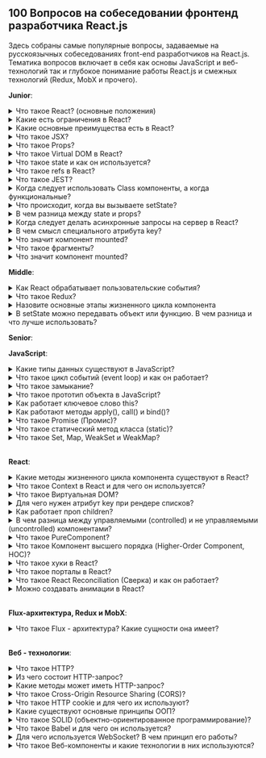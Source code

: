 ## 100 Вопросов на собеседовании фронтенд разработчика React.js

Здесь собраны самые популярные вопросы, задаваемые на русскоязычных собеседованиях front-end разработчиков на React.js.  Тематика вопросов включает в себя как основы JavaScript и веб-технологий так и глубокое понимание работы React.js и смежных технологий (Redux, MobX и прочего).

**Junior**:
<details>
  <summary>Что такое React? (основные положения)</summary>
  <div>
    <br/>
    <ul>
      <li>React - JavaScript фронтенд библиотека, разработанная Facebook в 2011</li>
      <li>В ядре - компонентный подход, позволяющий создавать переиспользуемые UI блоки</li>
      <li>Служит, для создания сложных интерактивных UI для web и мобильной разработки</li>
    </ul>
  </div>
</details>

<details>
  <summary>Какие есть ограничения в React?</summary>
  <div>
    <br/>
    <ul>
      <li>React - всего лишь библиотека</li>
      <li>Требуется некоторое время на освоение</li>
      <li>Может быть немного сложным для начинающих</li>
      <li>Код по-началу может выглядеть сложным из-за инфраструктуры и JSX</li>
    </ul>
  </div>
</details>

<details>
  <summary>Какие основные преимущества есть в React?</summary>
  <div>
    <br/>
    <ul>
      <li>Увеличивает производительность отрисовки приложений</li>
      <li>Может использоваться и на клиенте и на сервере</li>
      <li>Из-за JSX читаемость кода увеличивается</li>
      <li>Легко интегрировать с другими фреймворками</li>
      <li>Легко писать unit тесты</li>
    </ul>
  </div>
</details>

<details>
  <summary>Что такое JSX?</summary>
  <div>
    <br/>
    <p>Virtual DOM - легковесный JavaScript объект, который представляет копию реального DOM дерева. Нужен для оптимизации взаимодействия с DOM</p>
  </div>
</details>

<details>
  <summary>Что такое Props?</summary>
  <div>
    <br/>
    <p>Сокращенно от Properties. Входящие свойства в компонент. Они только для чтения и их нельзя менять. Всегда идут от родителя к ребенку.
</p>
  </div>
</details>

<details>
  <summary>Что такое Virtual DOM в React?</summary>
  <div>
    <br/>
    <p>JSX - ярлык для JavaScript XML. Это специальный синтаксис, который расширяет JavaScript возможностью писать HTML внутри. Это позволяет интегрировать шаблоны компонентов прямо в JavaScript, что делает
разработку проще</p>
  </div>
</details>

<details>
  <summary>Что такое state и как он используется?</summary>
  <div>
    <br/>
    <p>Обычный объект - источник данных. Содержит информацию по поведению и состоянию интерфейса. Можно мутировать</p>
  </div>
</details>

<details>
  <summary>Что такое refs в React?</summary>
  <div>
    <br/>
    <p>Сокращенно от References. Специальный атрибут, позволяющий получить доступ до конкретного DOM элемента <br/>
    Нужен для:</p>
      <ul>
      <li>Вызова анимаций</li>
      <li>Для задания фокуса или выделения текста</li>
      <li>Взаимодействия со сторонними библиотеками</li>
    </ul>
  </div>
</details>

<details>
  <summary>Что такое JEST?</summary>
  <div>
    <br/>
    <p>JavaScript фреймворк, для юнит тестирования на основе Jasmine. Разработал Facebook. Очень удобен именно для React</p>
  </div>
</details>

<details>
  <summary>Когда следует использовать Class компоненты, а когда функциональные?</summary>
  <div>
    <br/>
    <p>Если нужны жизненные этапы компонента - используем class компоненты <br/>
      Иначе для оптимизации лучше функциональные</p>
  </div>
</details>

<details>
  <summary>Что происходит, когда вы вызываете setState?
</summary>
  <div>
    <br/>
    <p>Вначале React соединяет объект стейта с измененными полями. На основе нового состояния строит новое дерево React элементов и выясняет, какие именно части приложения должны быть изменены <br/>
Это нужно для наиболее производительного обновления интерфейса
</p>
  </div>
</details>


<details>
  <summary>В чем разница между state и props?</summary>
  <div>
    <br/>
    <p><b>state</b> - структура данных, необходимая для изменения и отслеживания пользовательских действий</p>
    <p><b>props</b> - набор конфигурации, поступающий от родительского элемента. Их нельзя изменять</p>
  </div>
</details>

<details>
  <summary>Когда следует делать асинхронные запросы на сервер в React?</summary>
  <div>
    <br/>
    <p>Для этого служит метод <b>componentDidMount</b> <br/>
      Или <b>useEffect</b> с пустым набором зависимостей</p>
  </div>
</details>

<details>
  <summary>В чем смысл специального атрибута key?</summary>
  <div>
    <br/>
    <p>Атрибут позволяет React понимать, какие именно элементы в списке были модифицированы или удалены, что увеличивает производительность рендеринга.</p> <br/>
    <p>Лучше всего использовать уникальные значения, такие как ID. Индексы использовать не рекомендуется</p>
  </div>
</details>

<details>
  <summary>Что значит компонент mounted?</summary>
  <div>
    <br/>
    <p>Шаблон компонента соединен с DOM деревом</p>
  </div>
</details>


<details>
  <summary>Что такое фрагменты?</summary>
  <div>
    <br/>
    <p>Специальный элемент в React позволяющий возвращать группу элементов бездополнительного родительского DOM элемента</p>
  </div>
</details>

<details>
  <summary>Что значит компонент mounted?</summary>
  <div>
    <br/>
    <p>Шаблон компонента соединен с DOM деревом</p>
  </div>
</details>

**Middle**:

<details>
  <summary>Как React обрабатывает пользовательские события?</summary>
  <div>
    <br/>
    <p>Добавляет один обработчик события на корневой элемент.</p>
    <p>Объект события оборачивает в свою обертку - <b>SyntheticEvent</b> для кроссбраузерности</p>
</p>
  </div>
</details>

<details>
  <summary>Что такое Redux?</summary>
  <div>
    <br/>
    <p>Библиотека для работы с потоком данных в JavaScript</p>
    <p>Позволяет добавить дополнительный слой для приложения, где состояние описано в
JavaScript объекте. Нужно для более удобного написания кода</p>
  </div>
</details>


<details>
  <summary>Назовите основные этапы жизненного цикла компонента</summary>
  <div>
    <br/>
    <ul>
      <li><b>componentWillMount</b> - перед рендерингом, в основном для настройки компонента</li>
      <li><b>render</b> - процесс рендеринга</li>
      <li><b>componentDidMount</b> - уведомляет, про то, что компонент соединен с DOM деревом</li>
      <li><b>componentWillReceiveProps</b> - уведомляет, про то, что приходят новые входящие свойства в компонент</li>
      <li><b>shouldComponentUpdate</b> - возвращает true или false и служит для оптимизации. Решает, нужно ли делать ре-рендеринг</li>
      <li><b>componentWillUpdate</b> - уведомляет, что компонент будет обновлен</li>
      <li><b>componentDidUpdate</b> - уведомляет, что компонент был обновлен</li>
      <li><b>componentWillUnmount</b> - используется для удаления слушателей и очисткикомпонента. Вызывается перед удалением компонента</li>
    </ul>
  </div>
</details>

<details>
  <summary>В setState можно передавать объект или функцию. В чем разница и что лучше использовать?</summary>
  <div>
    <br/>
    <p><b>props</b> и <b>state</b> могут изменяться асинхронно. Если мы передадим функцию, то мы точно будет знать, что стейт основывается на предыдущем состоянии</p>
  </div>
</details>

**Senior**:


**JavaScript**:

<details>
<summary>Какие типы данных существуют в JavaScript?</summary>
<div>
  <ul>
    <li>
      Число <b>«number»</b> - Единый тип число используется как для целых, так и для дробных чисел. Существуют специальные числовые значения Infinity (бесконечность) и NaN (ошибка вычислений). Например, бесконечность Infinity получается при делении на ноль. Ошибка вычислений NaN будет результатом некорректной математической операции.
    </li>
    <li>
      Строка <b>«string»</b>
    </li>
    <li>
      Булевый (логический) тип <b>«boolean»</b>
    </li>
    <li>
      Специальное значение <b>«null»</b> - В JavaScript null не является «ссылкой на несуществующий объект» или «нулевым указателем», как в некоторых других языках. Это просто специальное значение, которое имеет смысл «ничего» или «значение неизвестно».
    </li>
    <li>
       Специальное значение <b>«undefined»</b> - Значение undefined, как и null, образует свой собственный тип, состоящий из одного этого значения. Оно имеет смысл «значение не присвоено». Если переменная объявлена, но в неё ничего не записано, то её значение как раз и есть undefined.
    </li>
    <li>
      Объекты <b>«object»</b> - Первые 5 типов называют «примитивными». Особняком стоит шестой тип: «объекты». Он используется для коллекций данных и для объявления более сложных сущностей. Объявляются объекты при помощи фигурных скобок {...}
    </li>
  </ul>
  <p><i>Источник: <a href ="https://learn.javascript.ru/types-intro">learn.javascript.ru</a></i></p>
</div>
</details>

<details>
<summary>Что такое цикл событий (event loop) и как он работает?</summary>
<div>
  <p>Движок браузера выполняет JavaScript в одном потоке. Для потока выделяется область памяти — стэк, где хранятся фреймы (аргументы, локальные переменные) вызываемых функций.</p>
  <p>Список событий, подлежащих обработке формируют очередь событий. Когда стек освобождается, движок может обрабатывать событие из очереди. Координирование этого процесса и происходит в event loop.</p>
  <p>Это по сути бесконечный цикл, в котором выполняются многочисленные обработчики событий. Если очередь пустая — движок браузера ждет, когда поступит событие. Если непустая — первое в ней событие извлекается и его обработчик начинает выполняться. И так до бесконечности.</p>
   <img src="https://cdn-images-1.medium.com/max/1600/1*quyTIOs2hioCx1jRQ7-ojw.png" />
   <p><i>Источник: <a href ="https://medium.com/@pavelbely/javascript-event-loop-%D0%B2-%D0%BA%D0%B0%D1%80%D1%82%D0%B8%D0%BD%D0%BA%D0%B0%D1%85-%D1%87%D0%B0%D1%81%D1%82%D1%8C-1-a19e4d99f242">Pavel Bely, medium.com</a></i></p>
</div>
</details>

<details>
<summary>Что такое замыкание?</summary>
<div>
  <p>Замыкание — это комбинация функции и лексического окружения, в котором эта функция была объявлена. Это окружение состоит из произвольного количества локальных переменных, которые были в области действия функции во время создания замыкания.</p>
  <p><i>Источник: <a href ="https://developer.mozilla.org/ru/docs/Web/JavaScript/Closures">developer.mozilla.org</a></i></p>
</div>
</details>

<details>
<summary>Что такое прототип объекта в JavaScript?</summary>
<div>
  <p>Объекты в JavaScript можно организовать в цепочки так, чтобы свойство, не найденное в одном объекте, автоматически искалось бы в другом. Связующим звеном выступает специальное свойство __proto__</p>
  <p>Если один объект имеет специальную ссылку __proto__ на другой объект, то при чтении свойства из него, если свойство отсутствует в самом объекте, оно ищется в объекте __proto__. Недостаток этого подхода – он не работает в IE10-.</p>
  <p>К счастью, в JavaScript с древнейших времён существует альтернативный, встроенный в язык и полностью кросс-браузерный способ. Чтобы новым объектам автоматически ставить прототип, конструктору ставится свойство prototype.</p>
  <p>При создании объекта через new, в его прототип __proto__ записывается ссылка из prototype функции-конструктора.</p>
  <p>Значением Person.prototype по умолчанию является объект с единственным свойством constructor, содержащим ссылку на Person.</p>
  <p><i>Источник: <a href ="https://learn.javascript.ru/prototype">learn.javascript.ru</a></i></p>
</div>
</details>

<details>
<summary>Как работает ключевое слово this?</summary>
<div>
  <p>В глобальном контексте выполнения (за пределами каких-либо функций), this ссылается на глобальный объект вне зависимости от использования в строгом или нестрогом режиме.</p>
  <p>В пределах функции значение this зависит от того, каким образом вызвана функция:</p>
  <ul>
  <li>Простой вызов - В этом случае значение this не устанавливается вызовом. Так как этот код написан не в строгом режиме, значением this всегда должен быть объект, по умолчанию - глобальный объект. В строгом режиме, значение this остается тем значением, которое было установлено в контексте исполнения. Если такое значение не определено, оно остается undefined. Для того что бы передать значение this от одного контекста другому необходимо использовать call или apply</li>
  <li>В стрелочных функциях, this привязан к окружению, в котором была создана функция. В глобальной области видимости, this будет указывать на глобальный объект. </li>
  <li>Когда функция вызывается как метод объекта, используемое в этой функции ключевое слово this принимает значение объекта, по отношению к которому вызван метод.</li>
  </ul>
  <p><i>Источник: <a href ="https://developer.mozilla.org/ru/docs/Web/JavaScript/Reference/Operators/this">developer.mozilla.org</a></i></p>
</div>
</details>

<details>
<summary>Как работают методы apply(), call() и bind()?</summary>
<div>
  <p>Функции в JavaScript никак не привязаны к своему контексту this, с одной стороны, здорово – это позволяет быть максимально гибкими, одалживать методы и так далее.</p>
  <p>Но с другой стороны – в некоторых случаях контекст может быть потерян. Способы явно указать this  - методы bind, call и apply.</p>
  <ul>
    <li>
      <p>Синтаксис метода call: func.call(context, arg1, arg2, ...)</p>
      <p>При этом вызывается функция func, первый аргумент call становится её this, а остальные передаются «как есть». Вызов func.call(context, a, b...) – то же, что обычный вызов func(a, b...), но с явно указанным this(=context).</p>
    </li>
    <li>
      <p>Если нам неизвестно, с каким количеством аргументов понадобится вызвать функцию, можно использовать более мощный метод: apply. Вызов функции при помощи func.apply работает аналогично func.call, но принимает массив аргументов вместо списка.</p>
      <p>
        func.call(context, arg1, arg2) идентичен вызову func.apply(context, [arg1, arg2]);
      </p>
    </li>
    <li>
      <p>Синтаксис встроенного bind: var wrapper = func.bind(context[, arg1, arg2...])</p>
      <p>Методы bind и call/apply близки по синтаксису, но есть важнейшее отличие. Методы call/apply вызывают функцию с заданным контекстом и аргументами. А bind не вызывает функцию. Он только возвращает «обёртку», которую мы можем вызвать позже, и которая передаст вызов в исходную функцию, с привязанным контекстом.</p>
    </li>
  </ul>
  <p>
    <i>Источник:
      <br/>
      <a href ="https://learn.javascript.ru/call-apply#metod-apply">javascript.ru - call и apply</a>
      <br/>
      <a href ="https://learn.javascript.ru/bind#bind">javascript.ru - bind</a>
    </i>
  </p>
</div>
</details>

<details>
<summary>Что такое Promise (Промис)?</summary>
<div>
  <br/>
  <p>Promise – это специальный объект, который содержит своё состояние. Вначале pending («ожидание»), затем – одно из: fulfilled («выполнено успешно») или rejected («выполнено с ошибкой»).</p>
  <p>
    Синтаксис создания Promise:

    var promise = new Promise(function(resolve, reject) {
      // Эта функция будет вызвана автоматически

      // В ней можно делать любые асинхронные операции,
      // А когда они завершатся — нужно вызвать одно из:
      // resolve(результат) при успешном выполнении
      // reject(ошибка) при ошибке
    })
  </p>
  <p>
    Универсальный метод для навешивания обработчиков:
    
    promise.then(onFulfilled, onRejected)
    
  <ul>
    <li>onFulfilled – функция, которая будет вызвана с результатом при resolve.</li>
    <li>onRejected – функция, которая будет вызвана с ошибкой при reject.</li>
  </ul>
    Для того, чтобы поставить обработчик только на ошибку, вместо .then(null, onRejected) можно написать .catch(onRejected) – это то же самое.
  </p>
  <p>
    Возьмём setTimeout в качестве асинхронной операции, которая должна через некоторое время успешно завершиться с результатом «result»:
  
    // Создаётся объект promise
    let promise = new Promise((resolve, reject) => {

      setTimeout(() => {
        // переведёт промис в состояние fulfilled с результатом "result"
        resolve("result");
      }, 1000);

    });

    // promise.then навешивает обработчики на успешный результат или ошибку
    promise
      .then(
        result => {
          // первая функция-обработчик - запустится при вызове resolve
          alert("Fulfilled: " + result); // result - аргумент resolve
        },
        error => {
          // вторая функция - запустится при вызове reject
          alert("Rejected: " + error); // error - аргумент reject
        }
      );
   В результате запуска кода выше – через 1 секунду выведется «Fulfilled: result».
  </p>
  <p><i>Источник: <a href ="https://learn.javascript.ru/promise">javascript.ru</a></i></p>
</div>
</details>

<details>
  <summary>Что такое статический метод класса (static)?</summary>
  <div>
    <p>
      Ключевое слово static используется в классах для определения статичных методов. Статичные методы функции, принадлежащие объекту класса, но не доступные другим объектам того же класса.
      
      class Repo {
        static getName() {
          return "Repo name is modern-js-cheatsheet"
        }
      }

      // нам не нужно создавать объект класса Repo
      console.log(Repo.getName()) // "Repo name is modern-js-cheatsheet"

      let r = new Repo();
      console.log(r.getName()) // необработанная ошибка TypeError: r.getName не является функцией
   </p>
    <p>
      Cтатические методы вызываются через имя класса. Вызывать статические методы через имя объекта запрещено. Статические методы часто используются для создания вспомогательных функций приложения.
    </p>
    <p>
    </p>
    <p>
      <i>Источник: <a href="https://tproger.ru/translations/javascript-cheatsheet/#sttcmthds">tproger.ru</a>
      </i>
    </p>
  </div>
</details>

<details>
<summary>Что такое Set, Map, WeakSet и WeakMap?</summary>
<div>
  <br/>
  <p>В ES-2015 появились новые типы коллекций в JavaScript: Set, Map, WeakSet и WeakMap.</p>
  <p>Map – коллекция для хранения записей вида ключ:значение. В отличие от объектов, в которых ключами могут быть только строки, в Map ключом может быть произвольное значение, например:</p>
  <p>
    
    'use strict';

    let map = new Map();

    map.set('1', 'str1');   // ключ-строка
    map.set(1, 'num1');     // число
    map.set(true, 'bool1'); // булевое значение

    // в обычном объекте это было бы одно и то же,
    // map сохраняет тип ключа
    alert( map.get(1)   ); // 'num1'
    alert( map.get('1') ); // 'str1'

    alert( map.size ); // 3
  </p>
  <p>
    Set – коллекция для хранения множества значений, причём каждое значение может встречаться лишь один раз. Например, к нам приходят посетители, и мы хотели бы сохранять всех, кто пришёл. При этом повторные визиты не должны приводить к дубликатам, то есть каждого посетителя нужно «посчитать» ровно один раз. Set для этого отлично подходит:
  </p>
  <p>
    
    'use strict';

    let set = new Set();

    let vasya = {name: "Вася"};
    let petya = {name: "Петя"};
    let dasha = {name: "Даша"};

    // посещения, некоторые пользователи заходят много раз
    set.add(vasya);
    set.add(petya);
    set.add(dasha);
    set.add(vasya);
    set.add(petya);

    // set сохраняет только уникальные значения
    alert( set.size ); // 3

    set.forEach( user => alert(user.name ) ); // Вася, Петя, Даша
  </p>
  <p>
    WeakSet – особый вид Set, не препятствующий сборщику мусора удалять свои элементы. 
    То же самое – WeakMap для Map. То есть, если некий объект присутствует только в WeakSet/WeakMap – он удаляется из памяти. Это нужно для тех ситуаций, когда основное место для хранения и использования объектов находится где-то в другом месте кода, а здесь мы хотим хранить для них «вспомогательные» данные, существующие лишь пока жив объект. Например, у нас есть элементы на странице или, к примеру, пользователи, и мы хотим хранить для них вспомогательную информацию, например обработчики событий или просто данные, но действительные лишь пока объект, к которому они относятся, существует. Если поместить такие данные в WeakMap, а объект сделать ключом, то они будут автоматически удалены из памяти, когда удалится элемент. Например:
  </p>
  <p>
    
    // текущие активные пользователи
    let activeUsers = [
      {name: "Вася"},
      {name: "Петя"},
      {name: "Маша"}
    ];

    // вспомогательная информация о них,
    // которая напрямую не входит в объект юзера,
    // и потому хранится отдельно
    let weakMap = new WeakMap();

    weakMap.set(activeUsers[0], 1);
    weakMap.set(activeUsers[1], 2);
    weakMap.set(activeUsers[2], 3);
    weakMap.set('Katya', 4); //Будет ошибка TypeError: "Katya" is not a non-null object

    alert( weakMap.get(activeUsers[0]) ); // 1

    activeUsers.splice(0, 1); // Вася более не активный пользователь

    // weakMap теперь содержит только 2 элемента

    activeUsers.splice(0, 1); // Петя более не активный пользователь

    // weakMap теперь содержит только 1 элемент
  </p>
  <p><i>Источник: <a href ="https://learn.javascript.ru/set-map">javascript.ru</a></i></p>
</div>
</details>

<br/>

**React**:

<details>
<summary>Какие методы жизненного цикла компонента существуют в React?</summary>
<div>
  <ul>
     <li>
       <b>render()</b> — единственный обязательный метод в классовом компоненте.
       <br>
       При вызове он проверяет this.props и this.state и возвращает один из следующих вариантов: Элемент React, Массивы и фрагменты, Порталы, Строки и числа, Booleans или null
     </li>
    <br/>
    <li>
      <b>constructor()</b> - Конструктор компонента React вызывается до того, как компонент будет примонтирован. В начале конструктора необходимо вызывать super(props). Если это не сделать, this.props не будет определён. Это может привести к багам.
      <br>
      Конструкторы в React обычно используют для двух целей: Инициализация внутреннего состояния через присвоение объекта this.state. Привязка обработчиков событий к экземпляру.
      <br>
      Конструктор — единственное место, где можно напрямую изменять this.state. В остальных методах необходимо использовать this.setState().
    </li>
    <br/>
    <li>
      <b>componentDidMount()</b> - вызывается сразу после монтирования (то есть, вставки компонента в DOM). В этом методе должны происходить действия, которые требуют наличия DOM-узлов. Это хорошее место для создания сетевых запросов.
      <br/>
      Этот метод подходит для настройки подписок. Но не забудьте отписаться от них в componentWillUnmount().
    </li>
    <br/>
    <li>
      <b>componentDidUpdate(prevProps, prevState, snapshot)</b> - вызывается сразу после обновления. Не вызывается при первом рендере. Метод позволяет работать с DOM при обновлении компонента. Также он подходит для выполнения таких сетевых запросов, которые выполняются на основании результата сравнения текущих пропсов с предыдущими. Если пропсы не изменились, новый запрос может и не требоваться.
    </li>
    <br/>
    <li>
      <b>componentWillUnmount()</b> - вызывается непосредственно перед размонтированием и удалением компонента. В этом методе выполняется необходимый сброс: отмена таймеров, сетевых запросов и подписок, созданных в componentDidMount().
    </li>
    <br/>
    <li>
      <b>shouldComponentUpdate(nextProps, nextState)</b> - вызывается перед рендером, когда получает новые пропсы или состояние. Значение по умолчанию равно true. Этот метод нужен только для повышения производительности.. Но не опирайтесь на его возможность «предотвратить» рендер, это может привести к багам. Вместо этого используйте PureComponent, который позволяет не описывать поведение shouldComponentUpdate() вручную. PureComponent поверхностно сравнивает пропсы и состояние и позволяет не пропустить необходимое обновление.
    </li>
    <br/>
    <li>
      <b>static getDerivedStateFromProps(props, state)</b> - вызывается непосредственно перед вызовом метода render, как при начальном монтировании, так и при последующих обновлениях. Он должен вернуть объект для обновления состояния или null, чтобы ничего не обновлять.
      <br/>
      Этот метод существует для редких случаев, когда состояние зависит от изменений в пропсах. 
    </li>
    <br/>
    <li>
      <b>getSnapshotBeforeUpdate(prevProps, prevState)</b> - вызывается прямо перед этапом «фиксирования» (например, перед добавлением в DOM). Он позволяет вашему компоненту брать некоторую информацию из DOM (например, положение прокрутки) перед её возможным изменением. Любое значение, возвращаемое этим методом жизненного цикла, будет передано как параметр componentDidUpdate().
    </li>
    <br/>
    <li>
      <b>static getDerivedStateFromError(error)</b> - Этот метод жизненного цикла вызывается после возникновения ошибки у компонента-потомка. Он получает ошибку в качестве параметра и возвращает значение для обновления состояния. getDerivedStateFromError() вызывается во время этапа «рендера». Поэтому здесь запрещены любые побочные эффекты, но их можно использовать в componentDidCatch().
    </li>
    <br/>
    <li>
      <b>componentDidCatch(error, info)</b> - Этот метод жизненного цикла вызывается после возникновения ошибки у компонента-потомка. Он получает два параметра: error — перехваченная ошибка, info — объект с ключом componentStack, содержащий информацию о компоненте, в котором произошла ошибка. Метод можно использовать для логирования ошибок.
    </li>
  </ul>
  <img src='https://cdn-images-1.medium.com/max/1600/1*cPwvUhZrnB1dtZnjBEfXfA.png' />
  <p><i>Источник: <a href ="https://ru.reactjs.org/docs/react-component.html#render">ru.reactjs.org</a></i></p>
</div>
</details>

<details>
<summary>Что такое Context в React и для чего он используется?</summary>
<div>
  <br />
  <p>Контекст разработан для передачи данных, которые можно назвать «глобальными» для всего дерева React-компонентов (например, текущий аутентифицированный пользователь, UI-тема или выбранный язык).</p>
  <p>Контекст позволяет избежать передачи пропсов в промежуточные компоненты: 
    
    // Контекст позволяет передавать значение глубоко
    // в дерево компонентов без явной передачи пропсов
    // на каждом уровне. Создадим контекст для текущей
    // UI-темы (со значением "light" по умолчанию).
    const ThemeContext = React.createContext('light');

    class App extends React.Component {
      render() {
        // Компонент Provider используется для передачи текущей
        // UI-темы вниз по дереву. Любой компонент может использовать
        // этот контекст и не важно, как глубоко он находится.
        // В этом примере мы передаём "dark" в качестве значения контекста.
        return (
          <ThemeContext.Provider value="dark">
            <Toolbar />
          </ThemeContext.Provider>
        );
      }
    }

    // Компонент, который находится в середине,
    // теперь не должен явно передавать UI-тему вниз.
    function Toolbar(props) {
      return (
        <div>
          <ThemedButton />
        </div>
      );
    }

    class ThemedButton extends React.Component {
      // Определяем contextType, чтобы получить значение контекста.
      // React найдёт (выше по дереву) ближайший Provider-компонент,
      // предоставляющий этот контекст, и использует его значение.
      // В этом примере значение UI-темы будет "dark".
      static contextType = ThemeContext;
      render() {
        return <Button theme={this.context} />;
      }
    }
  </p>
  <p>Обычно контекст используется, если необходимо обеспечить доступ данных во многих компонентах на разных уровнях вложенности. По возможности не используйте его, так как это усложняет переиспользование компонентов.</p>
  <ul>
    <b>API:</b>
    <li>
      <b>React.createContext</b> - оздание объекта Context. Когда React рендерит компонент, который подписан на этот объект, React получит текущее значение контекста из ближайшего подходящего Provider выше в дереве компонентов.
    </li>
    <li>
      <b>Context.Provider</b> - Каждый объект Контекста используется вместе с Provider компонентом, который позволяет дочерним компонентам, использующим этот контекст, подписаться на его изменения.
    </li>
    <li>
      <b>Class.contextType</b> - В свойство класса contextType может быть назначен объект контекста, созданный с помощью React.createContext(). Это позволяет вам использовать ближайшее и актуальное значение указанного контекста при помощи this.context. В этом случае вы получаете доступ к контексту, как во всех методах жизненного цикла, так и в рендер методе.
    </li>
    <li>
      <b>Context.Consumer</b> - Consumer — это React-компонент, который подписывается на изменения контекста. В свою очередь, это позволяет вам подписаться на контекст в функциональном компоненте. Consumer принимает функцию в качестве дочернего компонента. Эта функция принимает текущее значение контекста и возвращает React-компонент. Передаваемый аргумент value будет равен ближайшему (вверх по дереву) значению этого контекста, а именно пропу value Provider компонента. Если такого Provider компонента не существует, аргумент value будет равен значению defaultValue, которое было передано в createContext().
    </li>
  </ul>
  <p><i>Источник: <a href ="https://ru.reactjs.org/docs/context.html">ru.reactjs.org</a></i></p>
</div>
</details>

<details>
<summary>Что такое Виртуальная DOM?</summary>
<div>
  <br />
  <p>
    Виртуальный DOM (VDOM) — это концепция программирования, в которой идеальное или «виртуальное» представление пользовательского интерфейса хранится в памяти и синхронизируется с «настоящим» DOM при помощи библиотеки, такой как ReactDOM. Этот процесс называется согласованием.
  </p>
  <p>
    Поскольку «виртуальный DOM» — это скорее паттерн, чем конкретная технология, этим термином иногда обозначают разные понятия. В мире React «виртуальный DOM» обычно ассоциируется с React-элементами , поскольку они являются объектами, представляющими пользовательский интерфейс. Тем не менее, React также использует внутренние объекты, называемые «волокнами» (fibers), чтобы хранить дополнительную информацию о дереве компонентов. Их также можно считать частью реализации «виртуального DOM» в React.
  </p>
  <p><i>Источник: <a href ="https://ru.reactjs.org/docs/faq-internals.html">ru.reactjs.org</a></i></p>
</div>
</details>

<details>
<summary>Для чего нужен атрибут key при рендере списков?</summary>
<div>
  <br />
  <p>
    Ключи (keys) помогают React определять, какие элементы были изменены, добавлены или удалены. Их необходимо указывать, чтобы React мог сопоставлять элементы массива с течением времени.
  </p>
  <p>
    Лучший способ выбрать ключ — это использовать строку, которая будет явно отличать элемент списка от его соседей. Чаще всего вы будете использовать ID из ваших данных как ключи. Когда у вас нет заданных ID для списка, то в крайнем случае можно использовать индекс элемента как ключ.
  </p>
  <p><i>Источник: <a href ="https://ru.reactjs.org/docs/lists-and-keys.html">ru.reactjs.org</a></i></p>
</div>
</details>

<details>
<summary>Как работает проп children?</summary>
<div>
  <br />
  <p>
    Некоторые компоненты не знают своих потомков заранее. Это особенно характерно для таких компонентов, как Sidebar или Dialog, которые представляют из себя как бы «коробку», в которую можно что-то положить. Для таких компонентов мы рекомендуем использовать специальный проп children, который передаст дочерние элементы сразу на вывод:
    
    function FancyBorder(props) {
      return (
        <div className={'FancyBorder FancyBorder-' + props.color}>
          {props.children}
        </div>
      );
    }
  </p>
  <p>
    Это позволит передать компоненту произвольные дочерние элементы, вложив их в JSX:
  
    function WelcomeDialog() {
      return (
        <FancyBorder color="blue">
          <h1 className="Dialog-title">
            Добро пожаловать
          </h1>
          <p className="Dialog-message">
            Спасибо, что посетили наш космический корабль!
          </p>
        </FancyBorder>
      );
    }
  </p>
  <p>
    Всё, что находится внутри JSX-тега <FancyBorder>, передаётся в компонент FancyBorder через проп children. Поскольку FancyBorder рендерит {props.children} внутри div, все переданные элементы отображаются в конечном выводе.
  </p>
  <p><i>Источник: <a href ="https://ru.reactjs.org/docs/composition-vs-inheritance.html#containment">ru.reactjs.org</a></i></p>
</div>
</details>


<details>
<summary>В чем разница между управляемыми (controlled) и не управляемыми (uncontrolled) компонентами?</summary>
<div>
  <br />
  <p> В HTML элементы формы, такие как input, textarea и select, обычно сами управляют своим состоянием и обновляют его когда пользователь вводит данные. В React мутабельное состояние обычно содержится в свойстве компонентов state и обновляется только через вызов setState().
  </p>
  <p>
    В управляемом компоненте с каждой мутацией состояния связана функция-обработчик. Благодаря этому валидация или изменение введённого значения становится простой задачей. Например, если мы хотим, чтобы имя обязательно было набрано заглавными буквами, можно написать такой handleChange:
    
    handleChange(event) {
      this.setState({value: event.target.value.toUpperCase()});
    }
  </p>
  <p>
    Вместо того, чтобы писать обработчик события для каждого обновления состояния, вы можете использовать неуправляемый компонент и читать значения из DOM через реф.
  
    class NameForm extends React.Component {
      constructor(props) {
        super(props);
        this.handleSubmit = this.handleSubmit.bind(this);
        this.input = React.createRef();
      }

      handleSubmit(event) {
        alert('Отправленное имя: ' + this.input.current.value);
        event.preventDefault();
      }

      render() {
        return (
          <form onSubmit={this.handleSubmit}>
            <label>
              Имя:
              <input type="text" ref={this.input} />
            </label>
            <input type="submit" value="Отправить" />
          </form>
        );
      }
    }
  </p>
  <p>
    Неуправляемые компоненты опираются на DOM в качестве источника данных и могут быть удобны при интеграции React с кодом, не связанным с React. Количество кода может уменьшиться, правда, за счёт потери в его чистоте. Поэтому в обычных ситуациях мы рекомендуем использовать управляемые компоненты.
  </p>
  <p><i>Источник: <a href ="https://ru.reactjs.org/docs/forms.html#controlled-components">ru.reactjs.org</a></i></p>
</div>
</details>

<details>
<summary>Что такое PureComponent?</summary>
<div>
  <br />
  <p>
    React.PureComponent похож на React.Component. Отличие заключается в том, что React.Component не реализует shouldComponentUpdate(), а React.PureComponent реализует его поверхностным сравнением пропсов и состояния.
  </p>
  <p>
    Если метод render() вашего React-компонента всегда рендерит одинаковый результат при одних и тех же пропсах и состояниях, для повышения производительности в некоторых случаях вы можете использовать React.PureComponent.
  </p>
  <p>
    Метод shouldComponentUpdate() базового класса React.PureComponent делает только поверхностное сравнение объектов. Если они содержат сложные структуры данных, это может привести к неправильной работе для более глубоких различий (то есть, различий, не выраженных на поверхности структуры). Наследуйте класс PureComponent только тогда, когда вы ожидаете использовать простые пропсы и состояние
  </p>
  <p><i>Источник: <a href ="https://ru.reactjs.org/docs/react-api.html#reactpurecomponent">ru.reactjs.org</a></i></p>
</div>
</details>


<details>
<summary>Что такое Компонент высшего порядка (Higher-Order Component, HOC)?</summary>
<div>
  <br />
  <p>
    Говоря просто, компонент высшего порядка — это функция, которая принимает компонент и возвращает новый компонент. HOC часто встречаются в сторонних библиотеках, например connect в Redux и createFragmentContainer в Relay.

    const EnhancedComponent = higherOrderComponent(WrappedComponent);
  </p>
  <p>
    Давайте реализуем функцию withSubscription — она будет создавать компоненты и подписывать их на обновления DataSource (наподобие CommentList и BlogPost). Функция будет принимать оборачиваемый компонент и через пропсы передавать ему новые данные:
  
    const CommentListWithSubscription = withSubscription(
      CommentList,
      (DataSource) => DataSource.getComments()
    );

    const BlogPostWithSubscription = withSubscription(
      BlogPost,
      (DataSource, props) => DataSource.getBlogPost(props.id)
    );
  </p>
  <p>
    Первый параметр — это оборачиваемый компонент. Второй — функция, которая извлекает нужные нам данные, она получает DataSource и текущие пропсы.
  </p>
  <p>
    Заметьте, что HOC ничего не меняет и не наследует поведение оборачиваемого компонента, вместо этого HOC оборачивает оригинальный компонент в контейнер посредством композиции. HOC является чистой функцией без побочных эффектов. Вот и всё! Оборачиваемый компонент получает все пропсы, переданные контейнеру, а также проп data. Для HOC не важно, как будут использоваться данные, а оборачиваемому компоненту не важно, откуда они берутся.
  </p>
  <p><i>Источник: <a href ="https://ru.reactjs.org/docs/higher-order-components.html">ru.reactjs.org</a></i></p>
</div>
</details>

<details>
<summary>Что такое хуки в React?</summary>
<div>
  <br />
  <p>
    Хуки — нововведение в React 16.8, которое позволяет использовать состояние и другие возможности React без написания классов. Хуки — это функции, с помощью которых вы можете «подцепиться» к состоянию и методам жизненного цикла React из функциональных компонентов. Хуки не работают внутри классов — они дают вам возможность использовать React без классов. 
  </p>
  <p>
    Хук состояния - useState
    
      import React, { useState } from 'react';

      function Example() {
        // Объявляем новую переменную состояния "count"
        const [count, setCount] = useState(0);

        return (
          <div>
            <p>You clicked {count} times</p>
            <button onClick={() => setCount(count + 1)}>
              Нажми на меня
            </button>
          </div>
        );
      }
    
   Вызов useState возвращает две вещи: текущее значение состояния и функцию для его обновления. Эту функцию можно использовать где угодно, например, в обработчике событий. Она схожа с this.setState в классах, но не сливает новое и старое состояние вместе. Единственный аргумент useState — это начальное состояние. В примере выше — это 0, так как наш счётчик начинается с нуля.
  </p>
  <p>
    Хук эффекта - useEffect
    
    import React, { useState, useEffect } from 'react';

    function Example() {
      const [count, setCount] = useState(0);

      // По принципу componentDidMount и componentDidUpdate:
      useEffect(() => {
        // Обновляем заголовок документа, используя API браузера
        document.title = `Вы нажали ${count} раз`;
      });

      return (
        <div>
          <p>Вы нажали {count} раз</p>
          <button onClick={() => setCount(count + 1)}>
            Нажми на меня
          </button>
        </div>
      );
    }
   
   Когда вы вызываете useEffect, React получает указание запустить вашу функцию с «эффектом» после того, как он отправил изменения в DOM. Поскольку эффекты объявляются внутри компонента, у них есть доступ к его пропсам и состоянию. По умолчанию, React запускает эффекты после каждого рендера, включая первый рендер.
  </p>
  <p><i>Источник: <a href ="https://ru.reactjs.org/docs/hooks-overview.html">ru.reactjs.org</a></i></p>
</div>
</details>

<details>
<summary>Что такое порталы в React?</summary>
<div>
  <br />
  <p>
    Порталы позволяют рендерить дочерние элементы в DOM-узел, который находится вне DOM-иерархии родительского компонента.

    ReactDOM.createPortal(child, container)
  </p>
  <p>
    Первый аргумент (child) — это любой React-компонент, который может быть отрендерен, такой как элемент, строка или фрагмент. Следующий аргумент (container) — это DOM-элемент.
  </p>
  <p>
    Типовой случай применения порталов — когда в родительском компоненте заданы стили overflow: hidden или z-index, но вам нужно чтобы дочерний элемент визуально выходил за рамки своего контейнера. Например, диалоги, всплывающие карточки и всплывающие подсказки.
  </p>
  <p><i>Источник: <a href ="https://ru.reactjs.org/docs/portals.html">ru.reactjs.org</a></i></p>
</div>
</details>

<details>
<summary>Что такое React Reconciliation (Cверка) и как он работает?</summary>
<div>
  <br />
  <p>
    Reconciliation (Cверка) - это процесс, посредством которого React обновляет DOM. Когда состояние компонента изменяется, React должен рассчитать необходимость обновления DOM. Это делается путем создания виртуального DOM и сравнения его с текущим DOM. В этом контексте виртуальный DOM будет содержать новое состояние компонента.
  </p>
  <p>
    При сравнении двух деревьев первым делом React сравнивает два корневых элемента. Поведение различается в зависимости от типов корневых элементов. 
  </p>
  <p>
    Всякий раз, когда корневые элементы имеют различные типы, React уничтожает старое дерево и строит новое с нуля. 
  </p>
  <p>
    При сравнении двух React DOM-элементов одного типа, React смотрит на атрибуты обоих, сохраняет лежащий в основе этих элементов DOM-узел и обновляет только изменённые атрибуты.
  </p>
  <p>
    По умолчанию при рекурсивном обходе дочерних элементов DOM-узла React проходит по обоим спискам потомков одновременно и создаёт мутацию, когда находит отличие. Эта неэффективность может стать проблемой. Когда у дочерних элементов есть ключи, React использует их, чтобы сопоставить потомков исходного дерева с потомками последующего дерева.
  </p>
  <p><i>Источник: 
    <a href ="https://css-tricks.com/how-react-reconciliation-works/">css-tricks.com</a>,
    <a href ="https://ru.reactjs.org/docs/reconciliation.html">ru.reactjs.org</a>
  </i></p>
</div>
</details>

<details>
<summary>Можно создавать анимации в React?</summary>
<div>
  <br />
  <p>
    React может использоваться для создания крутых анимаций! В качестве примера посмотрите библиотеки React Transition Group и React Motion.
  </p>
  <p><i>Источник: <a href ="https://ru.reactjs.org/docs/faq-styling.html#can-i-do-animations-in-react">ru.reactjs.org</a></i></p>
</div>
</details>

<br/>

**Flux-архитектура, Redux и MobX**:

<details>
  <summary>Что такое Flux - архитектура? Какие сущности она имеет?</summary>
  <div>
    <p>
      Flux-архитектура — архитектурный подход или набор шаблонов программирования для построения пользовательского интерфейса веб-приложений, сочетающийся с реактивным программированием и построенный на однонаправленных потоках данных.
    </p>
    <p>
      Основной отличительной особенностью Flux является односторонняя направленность передачи данных между компонентами Flux-архитектуры. Архитектура накладывает ограничения на поток данных, в частности, исключая возможность обновления состояния компонентов самими собой. Такой подход делает поток данных предсказуемым и позволяет легче проследить причины возможных ошибок в программном обеспечении.
    </p>
    <p>
      В минимальном варианте Flux-архитектура может содержать три слоя, взаимодействующие по порядку:
    </p>
    <ul>
      <li>
        <b>Действия</b> (англ. actions) — выражение событий (часто для действий используются просто имена — строки, содержащие некоторый «глагол»). Диспетчеры передают действия нижележащим компонентам (хранилищам) по одному. Новое действие не передаётся пока предыдущее полностью не обработано компонентами. Действия из-за работы источника действия, например, пользователя, поступают асинхронно, но их диспетчеризация явлется синхронным процессом. Кроме имени (англ. name), действия могут иметь полезную нагрузку (англ. payload), содержащую относящиеся к действию данные.
      </li>
      <li>
        <b>Диспетчер/Диспатчер</b> (англ. dispatcher) предназначен для передачи действий хранилищам. В упрощённом варианте диспетчер может вообще не выделяться, как единственный на всё приложение. В диспетчере хранилища регистрируют свои функции обратного вызова (callback) и зависимости между хранилищами.
      </li>
      <li>
        <b>Хранилище</b> (англ. store) является местом, где сосредоточено состояние (англ. state) приложения. Остальные компоненты, согласно Flux, не имеют значимого (с точки зрения архитектуры) состояния. Изменение состояния хранилища происходит строго на основе данных действия и старого состояния хранилища при помощи чистых функций.
      </li>
      <li>
        <b>Представление</b> (англ. view) — компонент, обычно отвечающий за выдачу информации пользователю. Во Flux-архитектуре, которая может технически не касаться внутреннего устройства представлений вообще, это — конечная точка потоков данных. Для информационной архитектуры важно только, что данные попадают в систему (то есть, обратно в хранилища) только через действия.
      </li>
    </ul>
    <p><i>Источник: <a href ="https://ru.wikipedia.org/wiki/Flux-%D0%B0%D1%80%D1%85%D0%B8%D1%82%D0%B5%D0%BA%D1%82%D1%83%D1%80%D0%B0">wikipedia.org</a></i></p>
  </div>
</details>

<br/>

**Веб - технологии**:

<details>
  <summary>Что такое HTTP?</summary>
  <div>
    <p>
      Протокол передачи гипертекста (Hypertext Transfer Protocol - HTTP) - это прикладной протокол для передачи гипертекстовых документов, таких как HTML. Он создан для связи между веб-браузерами и веб-серверами, хотя в принципе HTTP может использоваться и для других целей. Протокол следует классической клиент-серверной модели, когда клиент открывает соединение для создания запроса, а затем ждет ответа. HTTP - это протокол без сохранения состояния, то есть сервер не сохраняет никаких данных (состояние) между двумя парами "запрос-ответ". Несмотря на то, что HTTP основан на TCP/IP, он также может использовать любой другой протокол транспортного уровня с гарантированной доставкой.
    </p>
    <p>
      Ниже перечислены общие функции, управляемые с HTTP:
    </p>
    <ul>
      <li>
        <b>Кэш.</b> Сервер может инструктировать прокси и клиенты: что и как долго кэшировать. Клиент может инструктировать прокси промежуточных кэшей игнорировать хранимые документы.
      </li>
      <li>
        <b>Ослабление ограничений источника.</b> Для предотвращения шпионских и других, нарушающих приватность, вторжений, веб-браузер обчеспечивает строгое разделеление между веб-сайтами. Только страницы из того же источника могут получить доступ к информации на веб-странице. Хотя такие ограничение нагружают сервер, заголовки HTTP могут ослабить строгое разделение на стороне сервера, позволяя документу стать частью информации с различных доменов (по причинам безопасности).
      </li>
      <li>
        <b>Аутентификация.</b> Некоторые страницы доступны только специальным пользователям. Базовая аутентификация может предоставляться через HTTP, либо через использование заголовка WWW-Authenticate и подобных ему, либо с помощью настройки спецсессии, используя куки.
      </li>
      <li>
        <b>Прокси и тунелирование.</b> Серверы и/или клиенты часто располагаются в интранете, и скрывают свои истинные IP-адреса от других. HTTP запросы идут через прокси для пересечения этого сетевого барьера. Не все прокси -- HTTP прокси. SOCKS-протокол, например, оперирует на более низком уровне. Другие, как, например, ftp, могут быть обработаны этими прокси.
      </li>
      <li>
        <b>Сессии.</b> Использование HTTP кук позволяет связать запрос с состоянием на сервере. Это создает сессию,  хотя ядро HTTP -- протокол без состояния.  Это полезно не только для корзин в интернет-магазинах, но также для любых сайтов, позволяющих пользователю настроить выход.
      </li>
    </ul>
    <p><i>Источник: <a href ="https://developer.mozilla.org/ru/docs/Web/HTTP/Overview">developer.mozilla.org</a></i></p>
  </div>
</details>

<details>
  <summary>Из чего состоит HTTP-запрос?</summary>
  <div>
    <img src='https://mdn.mozillademos.org/files/13687/HTTP_Request.png' />
    <p>
      Запросы содержат следующие элементы:
    </p>
    <ul>
      <li>
        HTTP-метод, обычно глагол подобно GET, POST или существительное, как OPTIONS или HEAD, определяющее операцию, которую клиент хочет выполнить. Обычно, клиент хочет получить ресурс (используя GET) или передать значения HTML-формы (используя POST), хотя другие операция могут быть необходимы в других случаях.
      </li>
      <li>
        Путь к ресурсу: URL ресурсы лишены элементов, которые очевидны из контекста, например без protocol (http://), domain (здесь developer.mozilla.org), или TCP port (здесь 80).
      </li>
      <li>
        Версию HTTP-протокола.
      </li>
      <li>
        Заголовки  (опционально), предоставляюшие дополнительную информацию для сервера.
      </li>
      <li>
        Или тело, для некоторых методов, таких как POST, которое содержит отправленный ресурс.
      </li>
    </ul>
    <p><i>Источник: <a href ="https://developer.mozilla.org/ru/docs/Web/HTTP/Overview">developer.mozilla.org</a></i></p>
  </div>
</details>

<details>
  <summary>Какие методы может иметь HTTP-запрос?</summary>
  <div>
    <p>
      HTTP определяет множество методов запроса, которые указывают, какое желаемое действие выполнится для данного ресурса. Несмотря на то, что их названия могут быть существительными, эти методы запроса иногда называются HTTP глаголами. Каждый реализует свою семантику, но каждая группа команд разделяет общие свойства: так, методы могут быть безопасными, идемпотентными или кэшируемыми.
    </p>
    <ul>
      <li>
        <b>GET</b> запрашивает представление ресурса. Запросы с использованием этого метода могут только извлекать данные.
      </li>
      <li>
        <b>HEAD</b> запрашивает ресурс так же, как и метод GET, но без тела ответа.
      </li>
      <li>
        <b>POST</b> используется для отправки сущностей к определённому ресурсу. Часто вызывает изменение состояния или какие-то побочные эффекты на сервере.
      </li>
      <li>
        <b>PUT</b> заменяет все текущие представления ресурса данными запроса.
      </li>
      <li>
        <b>DELETE</b> удаляет указанный ресурс.
      </li>
      <li>
        <b>CONNECT</b> устанавливает "туннель" к серверу, определённому по ресурсу.
      </li>
      <li>
        <b>OPTIONS</b> используется для описания параметров соединения с ресурсом.
      </li>
      <li>
        <b>TRACE</b> выполняет вызов возвращаемого тестового сообщения с ресурса.
      </li>
      <li>
        <b>PATCH</b> используется для частичного изменения ресурса.
      </li>
    </ul>
    <p><i>Источник: <a href ="https://developer.mozilla.org/ru/docs/Web/HTTP/Methods">developer.mozilla.org</a></i></p>
  </div>
</details>

<details>
  <summary>Что такое Cross-Origin Resource Sharing (CORS)?</summary>
  <div>
    <p>
      Cross-Origin Resource Sharing (CORS) — механизм, использующий дополнительные HTTP-заголовки, чтобы дать возможность агенту пользователя получать разрешения на доступ к выбранным ресурсам с сервера на источнике (домене), отличном от того, что сайт использует в данный момент. Говорят, что агент пользователя делает запрос с другого источника (cross-origin HTTP request), если источник текущего документа отличается от запрашиваемого ресурса доменом, протоколом или портом.
    </p>
    <p>
      В целях безопасности браузеры ограничивают cross-origin запросы, инициируемые скриптами. Например, XMLHttpRequest и Fetch API следуют политике одного источника (same-origin policy). Это значит, что web-приложения, использующие такие API, могут запрашивать HTTP-ресурсы только с того домена, с которого были загружены, пока не будут использованы CORS-заголовки.
    </p>
    <p><i>Источник: <a href ="https://developer.mozilla.org/ru/docs/Web/HTTP/CORS">developer.mozilla.org</a></i></p>
  </div>
</details>

<details>
  <summary>Что такое HTTP cookie и для чего их используют?</summary>
  <div>
    <p>
      HTTP cookie (web cookie, cookie браузера) - это небольшой фрагмент данных, отправляемый сервером на браузер пользователя, который тот может сохранить и отсылать обратно с новым запросом к данному серверу. Это, в частности, позволяет узнать, с одного ли браузера пришли оба запроса (например, для аутентификации пользователя). Они запоминают информацию о состоянии для протокола HTTP, который сам по себе этого делать не умеет.
    </p>
    <p>
      Cookie используются, главным образом, для:
    </p>
    <ul>
      <li>
        Управления сеансом (логины, корзины для виртуальных покупок)
      </li>
      <li>
        Персонализации (пользовательские предпочтения)
      </li>
      <li>
        Мониторинга (отслеживания поведения пользователя)
      </li>
    </ul>
    <p>
      Получив HTTP-запрос, вместе с откликом сервер может отправить заголовок  Set-Cookie с ответом. Cookie обычно запоминаются браузером и посылаются в значении заголовка HTTP  Cookie с каждым новым запросом к одному и тому же серверу. Можно задать срок действия cookie, а также срок его жизни, после которого cookie не будет отправляться. Также можно указать  ограничения на путь и домен, то есть указать, в течении какого времени и к какому сайту  оно отсылается.
    </p>
    <p>
      Куки можно создавать через JavaScript при помощи свойства Document.cookie. Если флаг HttpOnly не установлен, то и доступ к существующим cookies можно получить через JavaScript.
    </p>

      document.cookie = "yummy_cookie=choco"; 
      document.cookie = "tasty_cookie=strawberry";
   <p><i>Источник: <a href="https://developer.mozilla.org/ru/docs/Web/HTTP/%D0%9A%D1%83%D0%BA%D0%B8">developer.mozilla.org</a></i></p>
  </div>
</details>

<details>
  <summary>Какие существуют основные принципы ООП?</summary>
  <div>
    <br/>
    <p>
      Базовые принципы ООП:
    </p>
    <ul>
      <li>
        Абстракция — отделение концепции от ее экземпляра;
      </li>
      <li>
        Полиморфизм — реализация задач одной и той же идеи разными способами;
      </li>
      <li>
        Наследование — способность объекта или класса базироваться на другом объекте или классе. Это главный механизм для повторного использования кода. Наследственное отношение классов четко определяет их иерархию;
      </li>
      <li>
        Инкапсуляция — размещение одного объекта или класса внутри другого для разграничения доступа к ним.
      </li>
    </ul>
    <p>
     <i>
       Источник: <a href="https://tproger.ru/translations/oop-principles-cheatsheet/">tproger.ru</a>
     </i>
    </p>
  </div>
</details>

<details>
  <summary>Что такое SOLID (объектно-ориентированное программирование)?</summary>
  <div>
    <br/>
    <p>
      SOLID (сокр. от англ. single responsibility, open-closed, Liskov substitution, interface segregation и dependency inversion) в программировании — мнемонический акроним, введённый Майклом Фэзерсом (Michael Feathers) для первых пяти принципов, названных Робертом Мартином в начале 2000-х, которые означали пять основных принципов объектно-ориентированного программирования и проектирования. Принципы SOLID — это руководства, которые также могут применяться во время работы над существующим программным обеспечением для его улучшения - например для удаления «дурно пахнущего кода».
    </p>
    <p>
      Избавиться от "признаков плохого проекта" помогают следующие пять принципов SOLID:
    </p>
    <ul>
      <li>
        <b>S</b> - Принцип единственной ответственности (The Single Responsibility Principle) каждый класс выполняет лишь одну задачу.
      </li>
      <li>
        <b>O</b> - Принцип открытости/закрытости (The Open Closed Principle) «программные сущности должны быть открыты для расширения, но закрыты для модификации.»
      </li>
      <li>
        <b>L</b> - Принцип подстановки Барбары Лисков (The Liskov Substitution Principle) «объекты в программе должны быть заменяемыми на экземпляры их подтипов без изменения правильности выполнения программы.» См. также контрактное программирование. Наследующий класс должен дополнять, а не изменять базовый.
      </li>
      <li>
        <b>I</b> - Принцип разделения интерфейса (The Interface Segregation Principle) «много интерфейсов, специально предназначенных для клиентов, лучше, чем один интерфейс общего назначения.»
      </li>
      <li>
        <b>D</b> - Принцип инверсии зависимостей (The Dependency Inversion Principle) «Зависимость на Абстракциях. Нет зависимости на что-то конкретное.»
      </li>
    </ul>
    <p>
     <i>
       Источник: <a href="https://ru.wikipedia.org/wiki/SOLID_%28%D0%BE%D0%B1%D1%8A%D0%B5%D0%BA%D1%82%D0%BD%D0%BE-%D0%BE%D1%80%D0%B8%D0%B5%D0%BD%D1%82%D0%B8%D1%80%D0%BE%D0%B2%D0%B0%D0%BD%D0%BD%D0%BE%D0%B5_%D0%BF%D1%80%D0%BE%D0%B3%D1%80%D0%B0%D0%BC%D0%BC%D0%B8%D1%80%D0%BE%D0%B2%D0%B0%D0%BD%D0%B8%D0%B5%29">wikipedia.org</a>
     </i>
    </p>
  </div>
</details>
  
<details>
  <summary>Что такое Babel и для чего он используется?</summary>
  <div>
    <br/>
    <p>
      Babel.JS – это транспайлер, переписывающий код на ES-2015 в код на предыдущем стандарте ES5.
    </p>
    <p>
      Обычно Babel.JS работает на сервере в составе системы сборки JS-кода (например webpack или brunch) и автоматически переписывает весь код в ES5.
    </p>
    <p>
      Настройка такой конвертации тривиальна, единственно – нужно поднять саму систему сборки, а добавить к ней Babel легко, плагины есть к любой из них.
    </p>
    <p>
      Конфигурация Babel прописывается в файле babel.config.js, либо в .babelrc для настроек одного пакета, а также в package.json или .babelrc.js
    </p>
    <p>
    Пример конфига в babel.config.js:
      
      module.exports = function (api) {
        api.cache(true);

        const presets = [ ... ];
        const plugins = [ ... ];

        return {
          presets,
          plugins
        };
      }
   </p>
    <p>
     <i>
       Источник: 
        <a href="https://learn.javascript.ru/es-modern-usage#babel-js">learn.javascript.ru</a>, 
        <a href="https://babeljs.io/docs/en/next/configuration">babeljs.io</a>
     </i>
    </p>
  </div>
</details>

<details>
  <summary>Для чего используется WebSocket? В чем принцип его работы?</summary>
  <div>
    <br/>
    <p>
      Протокол WebSocket («веб-сокет»), описанный в спецификации RFC 6455, обеспечивает возможность обмена данными между браузером и сервером через постоянное соединение. Данные передаются по нему в обоих направлениях в виде «пакетов», без разрыва соединения и дополнительных HTTP-запросов.
    </p>
    <p>
      Чтобы открыть веб-сокет-соединение, нам нужно создать объект new WebSocket, указав в url-адресе специальный протокол ws:
      <code>
        let socket = new WebSocket("ws://javascript.info");
      </code>
    </p>
    <p>
      Как только объект WebSocket создан, мы должны слушать его события. Их всего 4:
    </p>
    <ul>
      <li>
        <b>open</b> – соединение установлено,
      </li>
      <li>
        <b>message</b> – получены данные,
      </li>
      <li>
        <b>error</b> – ошибка,
      </li>
      <li>
        <b>close</b> – соединение закрыто.
      </li>
    </ul>
    <p>
      Вот пример:
    </p>
    <p>
      
      let socket = new WebSocket("wss://javascript.info/article/websocket/demo/hello");
      
      socket.onopen = function(e) {
        alert("[open] Соединение установлено");
        alert("Отправляем данные на сервер");
        socket.send("Меня зовут Джон");
      };
      
      socket.onmessage = function(event) {
        alert(`[message] Данные получены с сервера: ${event.data}`);
      };
      
      socket.onclose = function(event) {
        if (event.wasClean) {
          alert(`[close] Соединение закрыто чисто, код=${event.code} причина=${event.reason}`);
        } else {
          // например, сервер убил процесс или сеть недоступна
          // обычно в этом случае event.code 1006
          alert('[close] Соединение прервано');
        }
      };
      
      socket.onerror = function(error) {
        alert(`[error] ${error.message}`);
      };
   </p>
    <p>
      Вызов socket.send(body) принимает body в виде строки или любом бинарном формате включая Blob, ArrayBuffer и другие. Дополнительных настроек не требуется, просто отправляем в любом формате. При получении данных, текст всегда поступает в виде строки. А для бинарных данных мы можем выбрать один из двух форматов: Blob или ArrayBuffer.
    </p>
    <p>
     <i>
       Источник: <a href="https://learn.javascript.ru/websocket">javascript.ru</a>
     </i>
    </p>
  </div>
</details>

<details>
  <summary>Что такое Веб-компоненты и какие технологии в них используются?</summary>
  <div>
    <br/>
    <p>
      Веб-компоненты — технология, которая позволяет создавать многократно используемые компоненты в веб-документах и веб-приложениях. Веб-компоненты поддерживаются веб-браузерами напрямую и не требуют дополнительных библиотек для работы.
    </p>
    <p>
      Веб-компоненты включают четыре технологии, каждая из которых может использоваться отдельно от других:
    </p>
    <ul>
      <li>
        Custom Elements — API для создания собственных HTML элементов.
      </li>
      <li>
        HTML Templates — тег <template> позволяет реализовывать изолированные DOM-элементы.
      </li>
      <li>
        Shadow DOM — изолирует DOM и стили в разных элементах.
      </li>
      <li>
        HTML Imports — импорт HTML документов.
      </li>
    </ul>
    <p>
     <i>
       Источник: 
        <a href="https://ru.wikipedia.org/wiki/%D0%92%D0%B5%D0%B1-%D0%BA%D0%BE%D0%BC%D0%BF%D0%BE%D0%BD%D0%B5%D0%BD%D1%82%D1%8B">wikipedia.org</a>
     </i>
    </p>
  </div>
</details>
